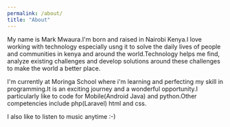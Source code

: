 ```yaml
---
permalink: /about/
title: "About"
---
```


My name is Mark Mwaura.I'm born and raised in Nairobi Kenya.I love working with technology especially usng it to solve the daily lives of people and communities in kenya and around the world.Technology helps me find, analyze existing challenges and develop solutions around these challenges to make the world a better place.

I'm currently at Moringa School where i'm learning and perfecting my skill in programming.It is an exciting journey and a wonderful opportunity.I particularly  like to code for Mobile(Android Java) and python.Other competencies include php(Laravel) html and css.

I also like to listen to music anytime :-)

